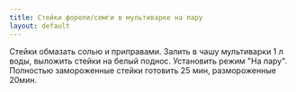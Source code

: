 ```yaml
---
title: Стейки форели/семги в мультиварке на пару
layout: default
---
```

Стейки обмазать солью и приправами. Залить в чашу
мультиварки 1 л воды, выложить стейки на белый поднос.
Установить режим "На пару". Полностью замороженные стейки
готовить 25 мин, размороженные 20мин.
